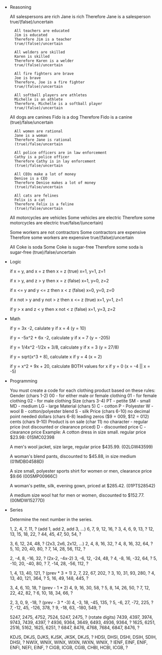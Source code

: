 * Reasoning

    All salespersons are rich
    Jane is rich
    Therefore Jane is a salesperson
    true/(false)/uncertain

        All teachers are educated
        Jim is educated
        Therefore Jim is a teacher
        true/(false)/uncertain

        All welders are skilled
        Karen is skilled
        Therefore Karen is a welder
        true/(false)/uncertain

        All fire fighters are brave
        Joe is brave
        Therefore, Joe is a fire fighter
        true/(false)/uncertain

        All softball players are athletes
        Michelle is an athlete
        Therefore, Michelle is a softball player
        true/(false)/uncertain

    All dogs are canines
    Fido is a dog
    Therefore Fido is a canine
    (true)/false/uncertain

        All women are rational
        Jane is a woman
        Therefore Jane is rational
        (true)/false/uncertain

        All police officers are in law enforcement
        Cathy is a police officer
        Therefore Cathy is in lay enforcement
        (true)/false/uncertain

        All CEOs make a lot of money
        Denise is a CEO
        Therefore Denise makes a lot of money
        (true)/false/uncertain

        All cats are felines
        Felix is a cat
        Therefore Felix is a feline
        (true)/false/uncertain

    All motorcycles are vehicles
    Some vehicles are electric
    Therefore some motorcycles are electric
    true/false/(uncertain)

    Some workers are not contractors
    Some contractors are expensive
    Therefore some workers are expensive
    true/(false)/uncertain

    All Coke is soda
    Some Coke is sugar-free
    Therefore some soda is sugar-free
    (true)/false/uncertain
    
* Logic

    if x = y, and x = z
    then x = z (true) x=1, y=1, z=1

    if x > y, and z > y
    then x = z (false) x=1, y=0, z=2

    if x <= y and y <= z
    then x < z (false) x=0, y=0, z=0

    if x not > y and y not > z
    then x <= z (true) x=1, y=1, z=1

    if y > x and z < y
    then x not < z (false) x=1, y=3, z=2

* Math

    if y = 3x -2, calulate y if x = 4 (y = 10)

    if y = -5x^2 + 6x -2, calculate y if x = 7 (y = -205)

    if y = 1/4x^2 -1/2x + 3/8, calculate y if x = 3 (y = 27/8)

    if y = sqrt(x^3 + 8), calculate x if y = 4 (x = 2)

    if y = x^2 + 9x + 20, calculate BOTH values for x if y = 0 (x = -4 || x = -5)

* Programming

    You must create a code for each clothing product based on these rules:
    Gender (chars 1-2)
        00 - for either male or female clothing
        01 - for female clothing
        02 - for male clothing
    Size (chars 3-4)
        PT - petite
        SM - small 
        MD - medium
        LG - large
    Material (chars 5)
        C - cotton
        P - Polyester
        W - wool
        B - cotton/polyester blend
        S - silk
    Price (chars 6-10) no decimal point needed
        dollars (chars 6-8) leading zeros ($9 = 009, $12 = 012)
        cents (chars 9-10)
    Product is on sale (char 11)
        no character - regular price (not discounted or clearance priced)
        D - discounted price
        C - clearance price
    Example: A cotton dress in size small. regular price $23.98: 01SMC02398

    A men's wool jacket, size large, regular price $435.99. (02LGW43599)

    A woman's blend pants, discounted to $45.88, in size medium (01MDB04588D)

    A size small, polyester sports shirt for women or men, clearance price $9.66 (00SMP00966C)

    A woman's petite, silk, evening gown, priced at $285.42. (01PTS28542)

    A medium size wool hat for men or women, discounted to $152.77. (00MDW15277D)

* Series

    Determine the next number in the series.

    1, 2, 4, 7, 11, ? (add 1, add 2, add 3, ...)
    6, 7, 9, 12, 16, ?
    3, 4, 6, 9, 13, ?
    12, 13, 15, 18, 22, ?
    44, 45, 47, 50, 54, ?

    3, 6, 12, 24, 48, ? (2x3, 2x6, 2x12, ...)
    2, 4, 8, 16, 32, ?
    4, 8, 16, 32, 64, ?
    5, 10, 20, 40, 80, ?
    7, 14, 28, 56, 112, ?

    2, -4, 8, -16, 32, ? (2x-2, -4x-2)
    3, -6, 12, -24, 48, ?
    4, -8, 16, -32, 64, ?
    5, -10, 20, -40, 80, ?
    7, -14, 28, -56, 112, ?

    1, 4, 13, 40, 121, ? (prev * 3 + 1)
    2, 7, 22, 67, 202, ?
    3, 10, 31, 93, 280, ?
    4, 13, 40, 121, 364, ?
    5, 16, 49, 148, 445, ?

    3, 4, 6, 10, 18, ? (prev - 1 * 2)
    4, 9, 16, 30, 58, ?
    5, 8, 14, 26, 50, ?
    7, 12, 22, 42, 82, ?
    6, 10, 18, 34, 66, ?

    2, 3, 0, 9, -18, ?  (prev - 3 * -3)
    4, -3, 18, -45, 135, ?
    5, -6, 27, -72, 225, ?
    7, -12, 45, -126, 378, ?
    9, -18, 63, -180, 549, ?

    5247, 2475, 4752, 7524, 5247, 2475, ? (rotate digits)
    7439, 4397, 3974, 9743, 7439, 4397, ?
    4936, 9364, 3649, 6493, 4936, 9364, ?
    1625, 6251, 2516, 5162, 1625, 6251, ?
    6847, 8476, 4768, 7684, 6847, 8476, ?

    KDJS, DKJS, DJKS, KJSK, JKSK, DKJS, ?
    HDSI, DHSI, DSHI, DSIH, SDIH, DHSI, ?
    NWIX, WNIX, WINX, WIXN, IWXN, WNIX, ?
    IENF, EINF, ENIF, ENFI, NEFI, EINF, ?
    CIGB, ICGB, CGIB, CHBI, HCBI, ICGB, ?